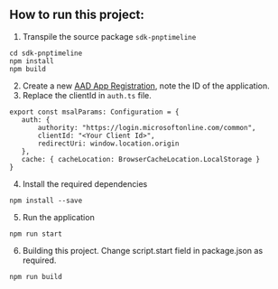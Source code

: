  ## How to run this project:
 1. Transpile the source package `sdk-pnptimeline`
 ```
 cd sdk-pnptimeline
 npm install
 npm build
 ```
2. Create a new [AAD App Registration](https://learn.microsoft.com/en-us/entra/identity-platform/quickstart-register-app?tabs=certificate), note the ID of the application.
3. Replace the clientId in `auth.ts` file.
 ```
 export const msalParams: Configuration = {
    auth: {
        authority: "https://login.microsoftonline.com/common",
        clientId: "<Your Client Id>",
        redirectUri: window.location.origin
    },
    cache: { cacheLocation: BrowserCacheLocation.LocalStorage }
}
```
4. Install the required dependencies
```
npm install --save
```
5. Run the application
```
npm run start
```
6. Building this project. Change script.start field in package.json as required.
```
npm run build
``` 

